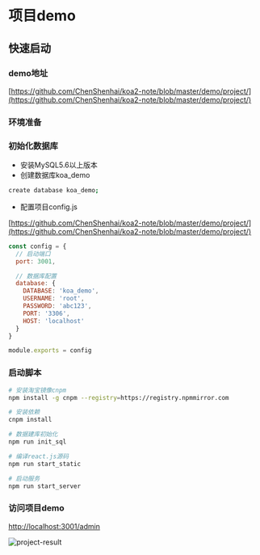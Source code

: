 # 项目demo

## 快速启动

### demo地址

[https://github.com/ChenShenhai/koa2-note/blob/master/demo/project/](https://github.com/ChenShenhai/koa2-note/blob/master/demo/project/)

### 环境准备

### 初始化数据库

- 安装MySQL5.6以上版本
- 创建数据库koa_demo

```sh
create database koa_demo;
```

- 配置项目config.js

[https://github.com/ChenShenhai/koa2-note/blob/master/demo/project/](https://github.com/ChenShenhai/koa2-note/blob/master/demo/project/)

```js
const config = {
  // 启动端口
  port: 3001,

  // 数据库配置
  database: {
    DATABASE: 'koa_demo',
    USERNAME: 'root',
    PASSWORD: 'abc123',
    PORT: '3306',
    HOST: 'localhost'
  }
}

module.exports = config
```


### 启动脚本

```sh
# 安装淘宝镜像cnpm
npm install -g cnpm --registry=https://registry.npmmirror.com

# 安装依赖
cnpm install

# 数据建库初始化
npm run init_sql

# 编译react.js源码
npm run start_static

# 启动服务
npm run start_server 
```

### 访问项目demo

[http://localhost:3001/admin](http://localhost:3001/admin)

![project-result](./../images/project-result-02.png)
